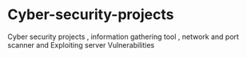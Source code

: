 # Cyber-security-projects
Cyber security projects , information gathering tool , network and port scanner and Exploiting server Vulnerabilities 
